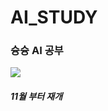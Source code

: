 # AI_STUDY
### 슝슝 AI 공부
<img src="https://img.shields.io/badge/Python-3776AB?style=for-the-badge&logo=Python&logoColor=white">

##### 11월 부터 재개

